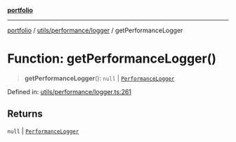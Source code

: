 [**portfolio**](../../../../README.md)

***

[portfolio](../../../../modules.md) / [utils/performance/logger](../README.md) / getPerformanceLogger

# Function: getPerformanceLogger()

> **getPerformanceLogger**(): `null` \| [`PerformanceLogger`](../classes/PerformanceLogger.md)

Defined in: [utils/performance/logger.ts:261](https://github.com/tnorlund/Portfolio/blob/b847632d92efa274e72f76c6e0fa37f00258c9dc/portfolio/utils/performance/logger.ts#L261)

## Returns

`null` \| [`PerformanceLogger`](../classes/PerformanceLogger.md)

